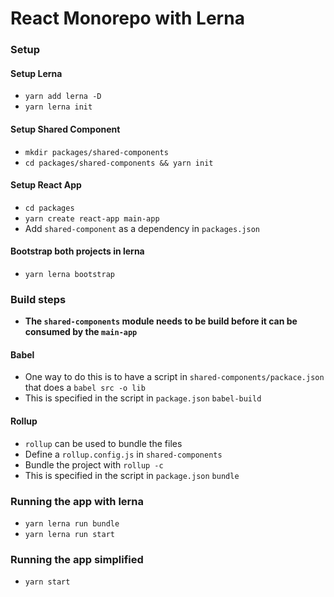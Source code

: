# React Monorepo with Lerna

### Setup

#### Setup Lerna

- `yarn add lerna -D`
- `yarn lerna init`

#### Setup Shared Component

- `mkdir packages/shared-components`
- `cd packages/shared-components && yarn init`

#### Setup React App

- `cd packages`
- `yarn create react-app main-app`
- Add `shared-component` as a dependency in `packages.json`

#### Bootstrap both projects in lerna

- `yarn lerna bootstrap`

### Build steps

- **The `shared-components` module needs to be build before it can be consumed by the `main-app`**

#### Babel

- One way to do this is to have a script in `shared-components/packace.json` that does a `babel src -o lib`
- This is specified in the script in `package.json` `babel-build`

#### Rollup

- `rollup` can be used to bundle the files
- Define a `rollup.config.js` in `shared-components`
- Bundle the project with `rollup -c`
- This is specified in the script in `package.json` `bundle`

### Running the app with lerna

- `yarn lerna run bundle`
- `yarn lerna run start`

### Running the app simplified

- `yarn start`
